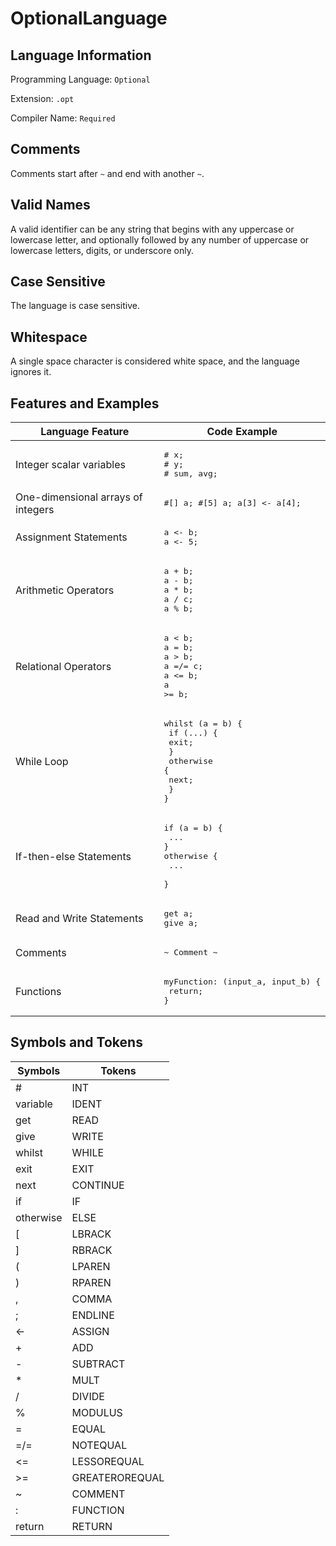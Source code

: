 # OptionalLanguage

## Language Information
Programming Language: `Optional`

Extension: `.opt`

Compiler Name: `Required`

## Comments
Comments start after `~` and end with another `~`.

## Valid Names
A valid identifier can be any string that begins with any uppercase or lowercase letter, and optionally followed by any number of uppercase or lowercase letters, digits, or underscore only.

## Case Sensitive
The language is case sensitive.

## Whitespace
A single space character is considered white space, and the language ignores it.

## Features and Examples
| Language Feature | Code Example |
|----------------------|---------|
|Integer scalar variables|<pre># x;<br># y;<br># sum, avg;</pre>|
|One-dimensional arrays of integers|<pre>#[] a; #[5] a; a[3] <- a[4];</pre>|
|Assignment Statements|<pre>a <- b;<br>a <- 5;</pre>|
|Arithmetic Operators|<pre>a + b;<br>a - b;<br>a * b;<br>a / c;<br>a % b;</pre>|
|Relational Operators|<pre>a < b;<br>a = b;<br>a > b;<br>a =/= c;<br>a <= b;<br>a >= b;</pre>|
|While Loop|<pre>whilst (a = b) {<br>    if (...) { <br>        exit;<br>    }<br>    otherwise {<br>        next;<br>    }<br>}</pre>|
|If-then-else Statements|<pre>if (a = b) {<br>    ... <br>}<br>otherwise {<br>    ... <br>}</pre>|
|Read and Write Statements|<pre>get a;<br>give a;</pre>|
|Comments|<pre>~ Comment ~</pre>|
|Functions|<pre>myFunction: (input_a, input_b) {<br>    return;<br>}</pre>|

## Symbols and Tokens
|Symbols|Tokens|
|---------|-----|
|#|INT|
|variable|IDENT|
|get|READ|
|give|WRITE|
|whilst|WHILE|
|exit|EXIT|
|next|CONTINUE|
|if|IF|
|otherwise|ELSE|
|[|LBRACK|
|]|RBRACK|
|(|LPAREN|
|)|RPAREN|
|,|COMMA|
|;|ENDLINE|
|<-|ASSIGN|
|+|ADD|
|-|SUBTRACT|
|*|MULT|
|/|DIVIDE|
|%|MODULUS|
|=|EQUAL|
|=/=|NOTEQUAL|
|<=|LESSOREQUAL|
|>=|GREATEROREQUAL|
|~|COMMENT|
|:|FUNCTION|
|return|RETURN|
